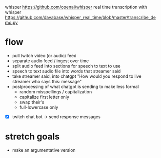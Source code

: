 
whisper https://github.com/openai/whisper
real time transcription with whisper https://github.com/davabase/whisper_real_time/blob/master/transcribe_demo.py

# flow
- pull twitch video (or audio) feed
- separate audio feed / ingest over time
- split audio feed into sections for speech to text to use
- speech to text audio file into words that streamer said
- take streamer said, into chatgpt "How would you respond to live streamer who says this: message"
- postprocessing of what chatgpt is sending to make less formal
  - random misspellings / capitalization
  - capitalize first letter only
  - swap their's
  - full-lowercase only
- [x] twitch chat bot -> send response messages

# stretch goals
- make an argumentative version